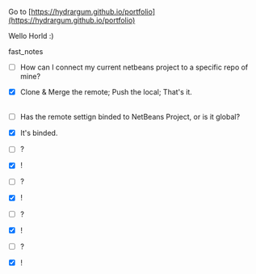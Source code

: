 Go to [https://hydrargum.github.io/portfolio](https://hydrargum.github.io/portfolio)

Wello Horld :)


fast_notes  

- [ ]   How can I connect my current netbeans project to a specific repo of mine?
  - [X]   Clone & Merge the remote; Push the local; That's it.
<br>  <br>  
- [ ]   Has the remote settign binded to NetBeans Project, or is it global?
  - [X]   It's binded.
  
- [ ]   ?
- [X]   !
  
- [ ]   ?
- [X]   !
  
- [ ]   ?
- [X]   !
  
- [ ]   ?
- [X]   !
  

